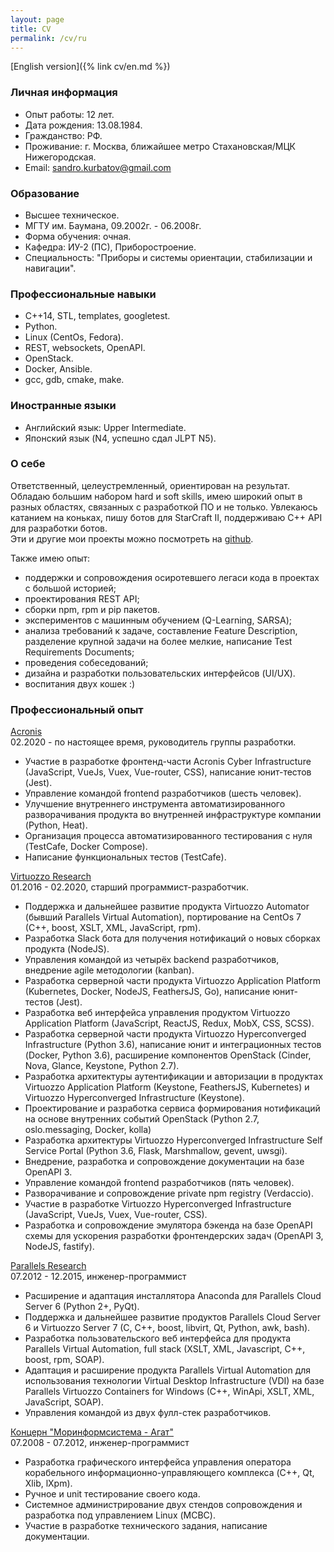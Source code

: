 ```yaml
---
layout: page
title: CV
permalink: /cv/ru
---
```

[English version]({% link cv/en.md %})

### Личная информация
* Опыт работы: 12 лет.
* Дата рождения: 13.08.1984.
* Гражданство: РФ.
* Проживание: г. Москва, ближайшее метро Стахановская/МЦК Нижегородская.
* Email: [sandro.kurbatov@gmail.com](mailto:sandro.kurbatov@gmail.com)


### Образование
* Высшее техническое.
* МГТУ им. Баумана, 09.2002г. - 06.2008г.
* Форма обучения: очная.
* Кафедра: ИУ-2 (ПС), Приборостроение.
* Специальность: "Приборы и системы ориентации, стабилизации и навигации".


### Профессиональные навыки
* C++14, STL, templates, googletest.
* Python.
* Linux (CentOs, Fedora).
* REST, websockets, OpenAPI.
* OpenStack.
* Docker, Ansible.
* gcc, gdb, cmake, make.


### Иностранные языки
* Английский язык: Upper Intermediate.
* Японский язык (N4, успешно сдал JLPT N5).


### О себе
Ответственный, целеустремленный, ориентирован на результат. Обладаю большим набором hard и soft skills, имею широкий опыт в разных областях, связанных с разработкой ПО и не только.
Увлекаюсь катанием на коньках, пишу ботов для StarCraft II, поддерживаю C++ API для разработки ботов.  
Эти и другие мои проекты можно посмотреть на [github](https://github.com/alkurbatov).

Также имею опыт:
* поддержки и сопровождения осиротевшего легаси кода в проектах с большой историей;
* проектирования REST API;
* сборки npm, rpm и pip пакетов.
* экспериментов с машинным обучением (Q-Learning, SARSA);
* анализа требований к задаче, составление Feature Description, разделение крупной задачи на более мелкие, написание Test Requirements Documents;
* проведения собеседований;
* дизайна и разработки пользовательских интерфейсов (UI/UX).
* воспитания двух кошек :)


### Профессиональный опыт
[Acronis](https://acronis.com)  
02.2020 - по настоящее время, руководитель группы разработки.  

* Участие в разработке фронтенд-части Acronis Cyber Infrastructure (JavaScript, VueJs, Vuex, Vue-router, CSS), написание юнит-тестов (Jest).
* Управление командой frontend разработчиков (шесть человек).
* Улучшение внутреннего инструмента автоматизированного разворачивания продукта во внутренней инфраструктуре компании (Python, Heat).
* Организация процесса автоматизированного тестирования с нуля (TestCafe, Docker Compose).
* Написание функциональных тестов (TestCafe).

[Virtuozzo Research](https://virtuozzo.com)  
01.2016 - 02.2020, старший программист-разработчик.  

* Поддержка и дальнейшее развитие продукта Virtuozzo Automator (бывший Parallels Virtual Automation), портирование на CentOs 7 (C++, boost, XSLT, XML, JavaScript, rpm).
* Разработка Slack бота для получения нотификаций о новых сборках продукта (NodeJS).
* Управления командой из четырёх backend разработчиков, внедрение agile методологии (kanban).
* Разработка серверной части продукта Virtuozzo Application Platform (Kubernetes, Docker, NodeJS, FeathersJS, Go), написание юнит-тестов (Jest).
* Разработка веб интерфейса управления продуктом Virtuozzo Application Platform (JavaScript, ReactJS, Redux, MobX, CSS, SCSS).
* Разработка серверной части продукта Virtuozzo Hyperconverged Infrastructure (Python 3.6), написание юнит и интеграционных тестов (Docker, Python 3.6), расширение компонентов OpenStack (Cinder, Nova, Glance, Keystone, Python 2.7).
* Разработка архитектуры аутентификации и авторизации в продуктах Virtuozzo Application Platform (Keystone, FeathersJS, Kubernetes) и Virtuozzo Hyperconverged Infrastructure (Keystone).
* Проектирование и разработка сервиса формирования нотификаций на основе внутренних событий OpenStack (Python 2.7, oslo.messaging, Docker, kolla)
* Разработка архитектуры Virtuozzo Hyperconverged Infrastructure Self Service Portal (Python 3.6, Flask, Marshmallow, gevent, uwsgi).
* Внедрение, разработка и сопровождение документации на базе OpenAPI 3.
* Управление командой frontend разработчиков (пять человек).
* Разворачивание и сопровождение private npm registry (Verdaccio).
* Участие в разработке Virtuozzo Hyperconverged Infrastructure (JavaScript, VueJs, Vuex, Vue-router, CSS).
* Разработка и сопровождение эмулятора бэкенда на базе OpenAPI схемы для ускорения разработки фронтендерских задач  (OpenAPI 3, NodeJS, fastify).

[Parallels Research](https://www.parallels.com)  
07.2012 - 12.2015, инженер-программист  

* Расширение и адаптация инсталлятора Anaconda для Parallels Cloud Server 6 (Python 2+, PyQt).
* Поддержка и дальнейшее развитие продуктов Parallels Cloud Server 6 и Virtuozzo Server 7 (C, C++, boost, libvirt, Qt, Python, awk, bash).
* Разработка пользовательского веб интерфейса для продукта Parallels Virtual Automation, full stack (XSLT, XML, Javascript, C++, boost, rpm, SOAP).
* Адаптация и расширение продукта Parallels Virtual Automation для использования технологии Virtual Desktop Infrastructure (VDI) на базе Parallels Virtuozzo Containers for Windows (C++, WinApi, XSLT, XML, JavaScript, SOAP).
* Управления командой из двух фулл-стек разработчиков.

[Концерн "Моринформсистема - Агат"](https://concern-agat.ru)  
07.2008 - 07.2012, инженер-программист  

* Разработка графического интерфейса управления оператора корабельного информационно-управляющего комплекса (C++, Qt, Xlib, lXpm).
* Ручное и unit тестирование своего кода.
* Системное администрирование двух стендов сопровождения и разработка под управлением Linux (МСВС).
* Участие в разработке технического задания, написание документации.
